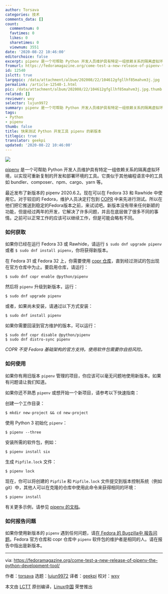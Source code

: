 ```yaml
---
author: Torsava
categories: 技术
comments_data: []
count:
  commentnum: 0
  favtimes: 0
  likes: 0
  sharetimes: 0
  viewnum: 3551
date: '2020-08-22 10:46:00'
editorchoice: false
excerpt: pipenv 是一个可帮助 Python 开发人员维护具有特定一组依赖关系的隔离虚拟环境，以实现可重新复制的开发和部署环境的工具。
fromurl: https://fedoramagazine.org/come-test-a-new-release-of-pipenv-the-python-development-tool/
id: 12540
islctt: true
largepic: /data/attachment/album/202008/22/104612gfgllhf85mahvm3j.jpg
permalink: /article-12540-1.html
pic: /data/attachment/album/202008/22/104612gfgllhf85mahvm3j.jpg.thumb.jpg
related: []
reviewer: wxy
selector: lujun9972
summary: pipenv 是一个可帮助 Python 开发人员维护具有特定一组依赖关系的隔离虚拟环境，以实现可重新复制的开发和部署环境的工具。
tags:
- Python
- pipenv
thumb: false
title: 快来测试 Python 开发工具 pipenv 的新版本
titlepic: true
translator: geekpi
updated: '2020-08-22 10:46:00'
---
```


![](/data/attachment/album/202008/22/104612gfgllhf85mahvm3j.jpg)


[pipenv](https://github.com/pypa/pipenv) 是一个可帮助 Python 开发人员维护具有特定一组依赖关系的隔离虚拟环境，以实现可重新复制的开发和部署环境的工具。它类似于其他编程语言中的工具如 bundler、composer、npm、cargo、yarn 等。


最近发布了新版本的 pipenv 2020.6.2。现在可以在 Fedora 33 和 Rawhide 中使用它。对于较旧的 Fedora，维护人员决定打包到 [COPR](https://copr.fedorainfracloud.org/coprs/g/python/pipenv/) 中来先进行测试。所以在他们把它推送到稳定的Fedora版本之前，来试试吧。新版本没有带来任何新颖的功能，但是经过两年的开发，它解决了许多问题，并且在底层做了很多不同的事情。之前可以正常工作的应该可以继续工作，但是可能会略有不同。


### 如何获取


如果你已经在运行 Fedora 33 或 Rawhide，请运行 `$ sudo dnf upgrade pipenv` 或者 `$ sudo dnf install pipenv`，你将获得新版本。


在 Fedora 31 或 Fedora 32 上，你需要使用 [copr 仓库](https://copr.fedorainfracloud.org/coprs/g/python/pipenv/)，直到经过测试的包出现在官方仓库中为止。要启用仓库，请运行：



```
$ sudo dnf copr enable @python/pipenv

```

然后将 `pipenv` 升级到新版本，运行：



```
$ sudo dnf upgrade pipenv

```

或者，如果尚未安装，请通过以下方式安装：



```
$ sudo dnf install pipenv

```

如果你需要回滚到官方维护的版本，可以运行：



```
$ sudo dnf copr disable @python/pipenv
$ sudo dnf distro-sync pipenv

```

*COPR 不受 Fedora 基础架构的官方支持。使用软件包需要你自担风险。*


### 如何使用


如果你有用旧版本 `pipenv` 管理的项目，你应该可以毫无问题地使用新版本。如果有问题请让我们知道。


如果你还不熟悉 `pipenv` 或想开始一个新项目，请参考以下快速指南：


创建一个工作目录：



```
$ mkdir new-project && cd new-project

```

使用 Python 3 初始化 `pipenv`：



```
$ pipenv --three

```

安装所需的软件包，例如：



```
$ pipenv install six

```

生成 `Pipfile.lock` 文件：



```
$ pipenv lock

```

现在，你可以将创建的 `Pipfile` 和 `Pipfile.lock` 文件提交到版本控制系统（例如 git）中，其他人可以在克隆的仓库中使用此命令来获得相同的环境：



```
$ pipenv install

```

有关更多示例，请参见 [pipenv 的文档](https://pipenv.pypa.io/en/latest/install/)。


### 如何报告问题


如果你使用新版本的 `pipenv` 遇到任何问题，请[在 Fedora 的 Bugzilla中 报告问题](https://bugzilla.redhat.com/enter_bug.cgi?product=Fedora&component=pipenv)。Fedora 官方仓库和 copr 仓库中 `pipenv` 软件包的维护者是相同的人。请在报告中指出是新版本。




---


via: <https://fedoramagazine.org/come-test-a-new-release-of-pipenv-the-python-development-tool/>


作者：[torsava](https://fedoramagazine.org/author/torsava/) 选题：[lujun9972](https://github.com/lujun9972) 译者：[geekpi](https://github.com/geekpi) 校对：[wxy](https://github.com/wxy)


本文由 [LCTT](https://github.com/LCTT/TranslateProject) 原创编译，[Linux中国](https://linux.cn/) 荣誉推出